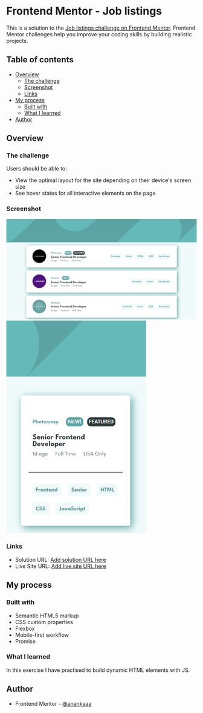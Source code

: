 # Frontend Mentor - Job listings

This is a solution to the [Job listings challenge on Frontend Mentor](https://www.frontendmentor.io/challenges/job-listings-with-filtering-ivstIPCt). Frontend Mentor challenges help you improve your coding skills by building realistic projects.

## Table of contents

- [Overview](#overview)
  - [The challenge](#the-challenge)
  - [Screenshot](#screenshot)
  - [Links](#links)
- [My process](#my-process)
  - [Built with](#built-with)
  - [What I learned](#what-i-learned)
- [Author](#author)

## Overview

### The challenge

Users should be able to:

- View the optimal layout for the site depending on their device's screen size
- See hover states for all interactive elements on the page

### Screenshot

![](./images/Screenshot_desktop.PNG)
![](./images/Screenshot_mobile.PNG)

### Links

- Solution URL: [Add solution URL here](https://github.com/anankaaa/Job-listings)
- Live Site URL: [Add live site URL here](https://your-live-site-url.com)

## My process

### Built with

- Semantic HTML5 markup
- CSS custom properties
- Flexbox
- Mobile-first workflow
- Promise

### What I learned

In this exercise I have practised to build dynamic HTML elements with JS.

## Author

- Frontend Mentor - [@anankaaa](https://www.frontendmentor.io/profile/anankaaa)

